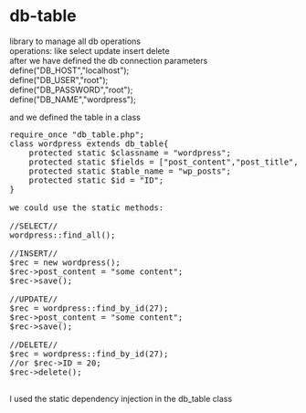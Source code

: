 # db-table
library to manage all db operations 
<br/>
operations: like select update insert delete
<br/>
after we have defined the db connection parameters<br/>
define("DB_HOST","localhost");<br/>
define("DB_USER","root");<br/>
define("DB_PASSWORD","root");<br/>
define("DB_NAME","wordpress");<br/>

and we defined the table in a class<br/> 
<PRE>
require_once "db_table.php";
class wordpress extends db_table{
    protected static $classname = "wordpress";
    protected static $fields = ["post_content","post_title","post_type"];
    protected static $table_name = "wp_posts";
    protected static $id = "ID";
}

we could use the static methods:

//SELECT//
wordpress::find_all();

//INSERT//
$rec = new wordpress();
$rec->post_content = "some content";
$rec->save();

//UPDATE//
$rec = wordpress::find_by_id(27);
$rec->post_content = "some content";
$rec->save();

//DELETE//
$rec = wordpress::find_by_id(27);
//or $rec->ID = 20;
$rec->delete();

</PRE>

I used the static dependency injection in the db_table class
